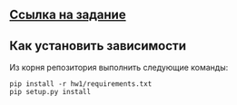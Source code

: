 ## [Ссылка на задание](https://gist.github.com/pacifikus/dddc104ffc21b11d1cc51fc5c05b8c31)
## Как установить зависимости
Из корня репозитория выполнить следующие команды:
```
pip install -r hw1/requirements.txt
pip setup.py install
```